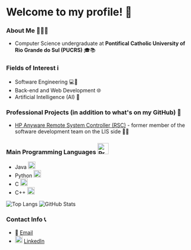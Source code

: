 # Welcome to my profile! 👋

### About Me 🙋‍♂️📝
- Computer Science undergraduate at **Pontifical Catholic University of Rio Grande do Sul (PUCRS)** 🎓📚

### Fields of Interest ℹ
- Software Engineering 💻🔧
- Back-end and Web Development 🌐
- Artificial Intelligence (AI) 🤖

### Professional Projects (in addition to what's on my GitHub) 🚀
- [HP Anyware Remote System Controller (RSC)](https://www.hp.com/us-en/solutions/anyware-remote-system-controller.html) - former member of the software development team on the LIS side 👨‍💻

### Main Programming Languages <img src="https://cdn-icons-png.flaticon.com/512/3655/3655567.png" alt="Programming languages icon" width="30" height="30">
- Java <img src="https://cdn.jsdelivr.net/gh/devicons/devicon/icons/java/java-original.svg" alt="Java icon" width="20" height="20" />
- Python <img src="https://cdn.jsdelivr.net/gh/devicons/devicon/icons/python/python-original.svg" alt="Python icon" width="20" height="20" />
- C <img src="https://cdn.jsdelivr.net/gh/devicons/devicon/icons/c/c-original.svg" alt="C language icon" width="20" height="20" />
- C++ <img src="https://cdn.jsdelivr.net/gh/devicons/devicon/icons/cplusplus/cplusplus-original.svg" alt="CPP language icon" width="20" height="20" />

![Top Langs](https://github-readme-stats.vercel.app/api/top-langs/?username=rsuffert&theme=radical)
![GitHub Stats](https://github-readme-stats.vercel.app/api?username=rsuffert&show_icons=true&count_private=true&theme=radical)

### Contact Info 📞
- 📧 [Email](mailto:ricardobsuffert@gmail.com)
- <img src="https://cdn.jsdelivr.net/gh/devicons/devicon/icons/linkedin/linkedin-original.svg" alt="LinkedIn" width="20" height="20" /> [LinkedIn](https://www.linkedin.com/in/ricardo-suffert/)
